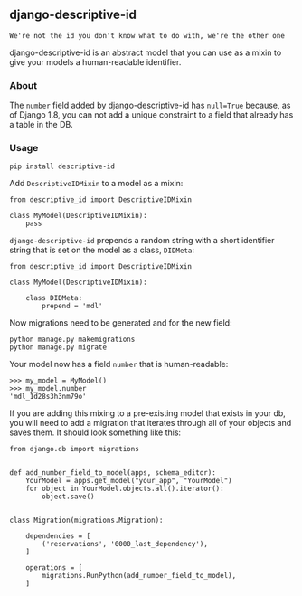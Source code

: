 ## django-descriptive-id

```We're not the id you don't know what to do with, we're the other one```

django-descriptive-id is an abstract model that you can use as a mixin to give your models a human-readable identifier.

### About

The ```number``` field added by django-descriptive-id has ```null=True``` because, as of Django 1.8, you can not add a unique constraint to a field that already has a table in the DB.

### Usage

```pip install descriptive-id```

Add ```DescriptiveIDMixin``` to a model as a mixin:

```
from descriptive_id import DescriptiveIDMixin

class MyModel(DescriptiveIDMixin):
    pass
```

```django-descriptive-id``` prepends a random string with a short identifier string that is set on the model as a class, ```DIDMeta```:

```
from descriptive_id import DescriptiveIDMixin

class MyModel(DescriptiveIDMixin):

    class DIDMeta:
        prepend = 'mdl'
```

Now migrations need to be generated and for the new field:

```
python manage.py makemigrations
python manage.py migrate
```

Your model now has a field ```number``` that is human-readable:
```
>>> my_model = MyModel()
>>> my_model.number
'mdl_1d28s3h3nm79o'
```

If you are adding this mixing to a pre-existing model that exists in your db, you will need to add a migration that iterates through all of your objects and saves them. It should look something like this:
```
from django.db import migrations


def add_number_field_to_model(apps, schema_editor):
    YourModel = apps.get_model("your_app", "YourModel")
    for object in YourModel.objects.all().iterator():
        object.save()


class Migration(migrations.Migration):

    dependencies = [
        ('reservations', '0000_last_dependency'),
    ]

    operations = [
        migrations.RunPython(add_number_field_to_model),
    ]
```
